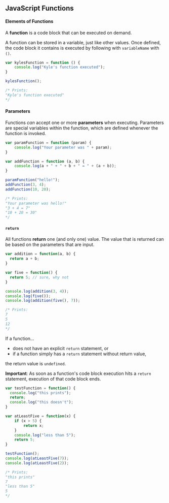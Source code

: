 ## JavaScript Functions

#### Elements of Functions

A **function** is a code block that can be executed on demand. 

A function can be stored in a variable, just like other values. Once defined, the code block it contains is executed by following with `variableName` with `()`.

```js
var kylesFunction = function () {
    console.log("Kyle's function executed");
}

kylesFunction();

/* Prints: 
"Kyle's function executed"
*/
```

#### Parameters

Functions *can* accept one or more **parameters** when executing. Parameters are special variables within the function, which are defined whenever the function is invoked.

```js
var paramFunction = function (param) {
    console.log("Your parameter was " + param);
}

var addFunction = function (a, b) {
    console.log(a + " + " + b + " = " + (a + b));
}

paramFunction("hello!");
addFunction(3, 4);
addFunction(10, 20);

/* Prints:
"Your parameter was hello!"
"3 + 4 = 7"
"10 + 20 = 30"
*/
```

#### `return`

All functions **return** one (and only one) value. The value that is returned can be based on the parameters that are input.

```js
var addition = function(a, b) {
  return a + b;
}

var five = function() {
  return 5; // sure, why not
}

console.log(addition(3, 4));
console.log(five());
console.log(addition(five(), 7));

/* Prints:
7
5
12
*/
```

If a function...

* does not have an explicit `return` statement, or 
* if a function simply has a `return` statement without return value, 

the return value is `undefined`.

**Important**: As soon as a function's code block execution hits a `return` statement, execution of that code block ends.

```js
var testFunction = function() {
  console.log("this prints");
  return;
  console.log("this doesn't");
}

var atLeastFive = function(x) {
    if (x > 5) {
        return x;
    }
    console.log("less than 5");
    return 5;
}

testFunction();
console.log(atLeastFive(7));
console.log(atLeastFive(2));

/* Prints:
"this prints"
7
"less than 5"
5
*/
```
